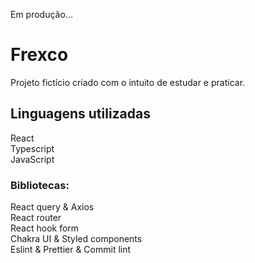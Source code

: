 Em produção...

# Frexco

Projeto fictício criado com o intuito de estudar e praticar.


## Linguagens utilizadas

React<br>
Typescript<br>
JavaScript<br>

### Bibliotecas:

React query & Axios<br>
React router<br>
React hook form<br>
Chakra UI & Styled components<br>
Eslint & Prettier & Commit lint<br>
